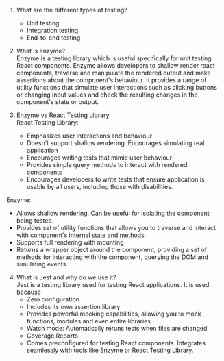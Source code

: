 1. What are the different types of testing?  
   - Unit testing
   - Integration testing
   - End-to-end testing  
  
2. What is enzyme?  
   Enzyme is a testing library which is useful specifically for unit testing React components. Enzyme allows developers to shallow render react components, traverse and manipulate the rendered output and make assertions about the component's behaviour. It provides a range of utility functions that simulate user interactions such as clicking buttons or changing input values and check the resulting changes in the component's state or output.  

3. Enzyme vs React Testing Library  
   React Testing Library:
   - Emphasizes user interactions and behaviour
   - Doesn't support shallow rendering. Encourages simulating real application
   - Encourages writing tests that mimic user behaviour
   - Provides simple query methods to interact with rendered components
   - Encourages developers to write tests that ensure application is usable by all users, including those with disabilities.
  
  Enzyme:  
  - Allows shallow rendering. Can be useful for isolating the component being tested.
  - Provides set of utility functions that allows you to traverse and interact with component's internal state and methods
  - Supports full rendering with mounting
  - Returns a wrapper object around the component, providing a set of methods for interacting with the component, querying the DOM and simulating events


4. What is Jest and why do we use it?  
   Jest is a testing library used for testing React applications. It is used because  
   - Zero configuration
   - Includes its own assertion library
   - Provides powerful mocking capabilities, allowing you to mock functions, modules and even entire libraries
   - Watch mode: Automatically reruns tests when files are changed
   - Coverage Reports
   - Comes preconfigured for testing React components. Integrates seamlessly with tools like Enzyme or React Testing Library.  
   
 
   
   
